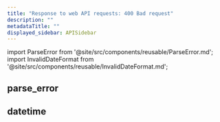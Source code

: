 ```yaml
---
title: "Response to web API requests: 400 Bad request"
description: ""
metadataTitle: ""
displayed_sidebar: APISidebar
---
```


import ParseError from '@site/src/components/reusable/ParseError.md';
import InvalidDateFormat from '@site/src/components/reusable/InvalidDateFormat.md';

## parse_error

<ParseError />

## datetime

<InvalidDateFormat />
